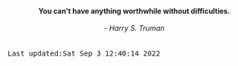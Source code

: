 
<div align="center"><b><span>You can't have anything worthwhile without difficulties.</span></b><br><br><i> - Harry S. Truman</i></div>
<br><br><kbd>Last updated:Sat Sep  3 12:40:14 2022</kbd>